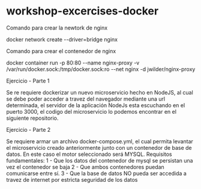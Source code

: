 # workshop-excercises-docker

Comando para crear la newtork de nginx

docker network create --driver=bridge nginx

Comando para crear el contenedor de nginx

docker container run -p 80:80 --name nginx-proxy -v /var/run/docker.sock:/tmp/docker.sock:ro --net nginx -d jwilder/nginx-proxy

Ejercicio - Parte 1

Se re requiere dockerizar un nuevo microservicio hecho en NodeJS, al cual se debe poder acceder a travez del navegador mediante una url determinada, el servidor de la aplicación NodeJs esta escuchando en el puerto 3000, el codigo del microservicio lo podemos encontrar en el siguiente repositorio.

Ejercicio - Parte 2

Se requiere armar un archivo docker-compose.yml, el cual permita levantar el microservicio creado anteriormente  junto con un contenedor de base de datos. 
En este caso el motor seleccionado será MYSQL.
Requisitos fundamentales: 
  1 - Que los datos del contenedor de mysql  se persistan una vez el contenedor se baja
  2 - Que ambos contenedores puedan comunicarse entre sí.
  3 - Que la base de datos NO pueda ser accedida a travez de internet por estricta seguridad de los datos
